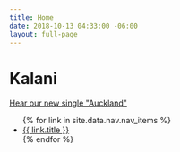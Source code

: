 ```yaml
---
title: Home
date: 2018-10-13 04:33:00 -06:00
layout: full-page
---
```


# Kalani

<a class="button" href="https://www.youtube.com/watch?v=OFwCMxfd7kk">Hear our new single "Auckland"</a>

<nav>
  <ul>
    {% for link in site.data.nav.nav_items %}
      <li><a href="{{ link.url }}">{{ link.title }}</a></li>
    {% endfor %}
  </ul>
</nav>
